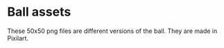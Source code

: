 # Ball assets

These 50x50 png files are different versions of the ball. They are made in
Pixilart.
